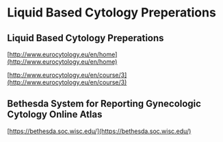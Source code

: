 # Liquid Based Cytology Preperations

## Liquid Based Cytology Preperations

[http://www.eurocytology.eu/en/home](http://www.eurocytology.eu/en/home)

[http://www.eurocytology.eu/en/course/3](http://www.eurocytology.eu/en/course/3)

## Bethesda System for Reporting Gynecologic Cytology Online Atlas

[https://bethesda.soc.wisc.edu/](https://bethesda.soc.wisc.edu/)


